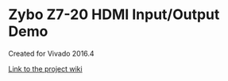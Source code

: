 # Zybo Z7-20 HDMI Input/Output Demo
Created for Vivado 2016.4

[Link to the project wiki](https://reference.digilentinc.com/learn/programmable-logic/tutorials/zybo-z7-hdmi-demo/start)

